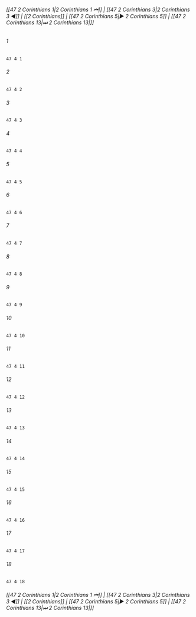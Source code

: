 
###### [[47 2 Corinthians 1|2 Corinthians 1 ⏮]] | [[47 2 Corinthians 3|2 Corinthians 3 ◀]] | [[2 Corinthians]] | [[47 2 Corinthians 5|▶ 2 Corinthians 5]] | [[47 2 Corinthians 13|⏭ 2 Corinthians 13|]]

###### 1
``` verse
47 4 1 
```
###### 2
``` verse
47 4 2 
```
###### 3
``` verse
47 4 3 
```
###### 4
``` verse
47 4 4 
```
###### 5
``` verse
47 4 5 
```
###### 6
``` verse
47 4 6 
```
###### 7
``` verse
47 4 7 
```
###### 8
``` verse
47 4 8 
```
###### 9
``` verse
47 4 9 
```
###### 10
``` verse
47 4 10 
```
###### 11
``` verse
47 4 11 
```
###### 12
``` verse
47 4 12 
```
###### 13
``` verse
47 4 13 
```
###### 14
``` verse
47 4 14 
```
###### 15
``` verse
47 4 15 
```
###### 16
``` verse
47 4 16 
```
###### 17
``` verse
47 4 17 
```
###### 18
``` verse
47 4 18 
```

###### [[47 2 Corinthians 1|2 Corinthians 1 ⏮]] | [[47 2 Corinthians 3|2 Corinthians 3 ◀]] | [[2 Corinthians]] | [[47 2 Corinthians 5|▶ 2 Corinthians 5]] | [[47 2 Corinthians 13|⏭ 2 Corinthians 13|]]

